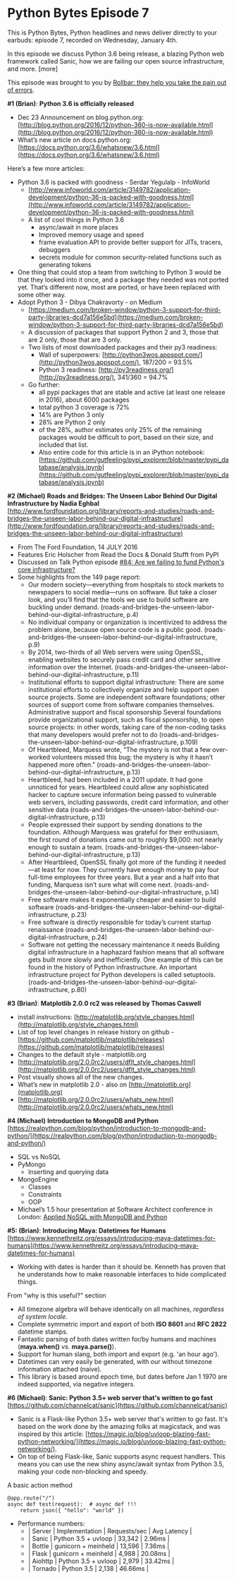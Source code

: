 # Python Bytes Episode 7

This is Python Bytes, Python headlines and news deliver directly to your earbuds: episode 7, recorded on Wednesday, January 4th. 

In this episode we discuss Python 3.6 being release, a blazing Python web framework called Sanic, how we are failing our open source infrastructure, and more. [more]

This episode was brought to you by [Rollbar: they help you take the pain out of errors](http://rollbar.com/pythonbytes).

**#1 (Brian)**:  **Python 3.6 is officially released**

- Dec 23 Announcement on blog.python.org: [http://blog.python.org/2016/12/python-360-is-now-available.html](http://blog.python.org/2016/12/python-360-is-now-available.html)
- What’s new article on docs.python.org: [https://docs.python.org/3.6/whatsnew/3.6.html](https://docs.python.org/3.6/whatsnew/3.6.html)

Here’s a few more articles:

- Python 3.6 is packed with goodness - Serdar Yegulalp -  InfoWorld
  - [http://www.infoworld.com/article/3149782/application-development/python-36-is-packed-with-goodness.html](http://www.infoworld.com/article/3149782/application-development/python-36-is-packed-with-goodness.html)
  - A list of cool things in Python 3.6
    - async/await in more places
    - Improved memory usage and speed
    - frame evaluation API to provide better support for JITs, tracers, debuggers
    - secrets module for common security-related functions such as generating tokens
- One thing that could stop a team from switching to Python 3 would be that they looked into it once, and a package they needed was not ported yet. That’s different now, most are ported, or have been replaced with some other way.
- Adopt Python 3 - Dibya Chakravorty - on Medium
  - [https://medium.com/broken-window/python-3-support-for-third-party-libraries-dcd7a156e5bd](https://medium.com/broken-window/python-3-support-for-third-party-libraries-dcd7a156e5bd) 
  - A discussion of packages that support Python 2 and 3, those that are 2 only, those that are 3 only.
  - Two lists of most downloaded packages and their py3 readiness:
    - Wall of superpowers: [http://python3wos.appspot.com/](http://python3wos.appspot.com/), 187/200 = 93.5%
    - Python 3 readiness: [http://py3readiness.org/](http://py3readiness.org/), 341/360 = 94.7%
  - Go further:
    - all pypi packages that are stable and active (at least one release in 2016), about 6000 packages
    - total python 3 coverage is 72%
    - 14% are Python 3 only
    - 28% are Python 2 only
    - of the 28%, author estimates only 25% of the remaining packages would be difficult to port, based on their size, and included that list.
    - Also entire code for this article is in an iPython notebook:[https://github.com/gutfeeling/pypi_explorer/blob/master/pypi_database/analysis.ipynb](https://github.com/gutfeeling/pypi_explorer/blob/master/pypi_database/analysis.ipynb)

**#2 (Michael)**
**Roads and Bridges: The Unseen Labor Behind Our Digital Infrastructure by Nadia Eghbal**
[http://www.fordfoundation.org/library/reports-and-studies/roads-and-bridges-the-unseen-labor-behind-our-digital-infrastructure](http://www.fordfoundation.org/library/reports-and-studies/roads-and-bridges-the-unseen-labor-behind-our-digital-infrastructure)

- From The Ford Foundation, 14 JULY 2016
- Features Eric Holscher from Read the Docs & Donald Stufft from PyPI
- Discussed on Talk Python episode [#84: Are we failing to fund Python's core infrastructure?](https://talkpython.fm/episodes/show/84/are-we-failing-to-fund-python-s-core-infrastructure)
- Some highlights from the 149 page report:
  - Our modern society—everything  from hospitals to stock markets to  newspapers to social media—runs on  software. But take a closer look, and  you’ll find that the tools we use to build  software are buckling under demand. (roads-and-bridges-the-unseen-labor-behind-our-digital-infrastructure, p.4)
  - No individual company or organization is incentivized to address the  problem alone, because open source code is a public good. (roads-and-bridges-the-unseen-labor-behind-our-digital-infrastructure, p.9)
  - By 2014, two-thirds of all Web servers were using OpenSSL, enabling  websites to securely pass credit card and other sensitive information  over the Internet. (roads-and-bridges-the-unseen-labor-behind-our-digital-infrastructure, p.11)
  - Institutional efforts to support digital  infrastructure: There are some institutional efforts to collectively organize and help  support open source projects. Some are independent software  foundations; other sources of support come from software companies themselves. Administrative support and fiscal sponsorship Several foundations provide organizational support, such as fiscal  sponsorship, to open source projects: in other words, taking care of  the non-coding tasks that many developers would prefer not to do (roads-and-bridges-the-unseen-labor-behind-our-digital-infrastructure, p.109)
  - Of Heartbleed, Marquess wrote, “The mystery is not that a few over-worked volunteers missed this bug; the mystery is why it hasn’t  happened more often.” (roads-and-bridges-the-unseen-labor-behind-our-digital-infrastructure, p.13)
  - Heartbleed, had been included in a 2011  update. It had gone unnoticed for years. Heartbleed could allow any  sophisticated hacker to capture secure information being passed to  vulnerable web servers, including passwords, credit card information,  and other sensitive data (roads-and-bridges-the-unseen-labor-behind-our-digital-infrastructure, p.13)
  - People expressed their support by sending donations to the foundation. Although Marquess was grateful for their enthusiasm, the first  round of donations came out to roughly $9,000: not nearly enough  to sustain a team. (roads-and-bridges-the-unseen-labor-behind-our-digital-infrastructure, p.13)
  - After Heartbleed, OpenSSL finally got more of the funding it  needed—at least for now. They currently have enough money to pay  four full-time employees for three years. But a year and a half into  that funding, Marquess isn’t sure what will come next. (roads-and-bridges-the-unseen-labor-behind-our-digital-infrastructure, p.14)
  - Free software makes it exponentially cheaper  and easier to build software (roads-and-bridges-the-unseen-labor-behind-our-digital-infrastructure, p.23)
  - Free software is directly responsible for  today’s current startup renaissance (roads-and-bridges-the-unseen-labor-behind-our-digital-infrastructure, p.24)
  - Software not getting the necessary  maintenance it needs Building digital infrastructure in a haphazard fashion means that all  software gets built more slowly and inefficiently. One example of  this can be found in the history of Python infrastructure. An important infrastructure project for Python developers is called setuptools. (roads-and-bridges-the-unseen-labor-behind-our-digital-infrastructure, p.80)

**#3 (Brian)**: **Matplotlib 2.0.0 rc2 was released by Thomas Caswell**
- install instructions: [http://matplotlib.org/style_changes.html](http://matplotlib.org/style_changes.html)
- List of top level changes in release history on github
-[https://github.com/matplotlib/matplotlib/releases](https://github.com/matplotlib/matplotlib/releases)
- Changes to the default style - matplotlib.org
- [http://matplotlib.org/2.0.0rc2/users/dflt_style_changes.html](http://matplotlib.org/2.0.0rc2/users/dflt_style_changes.html)
- Post visually shows all of the new changes. 
- What’s new in matplotlib 2.0 - also on [http://matplotlib.org](matplotlib.org)
- [http://matplotlib.org/2.0.0rc2/users/whats_new.html](http://matplotlib.org/2.0.0rc2/users/whats_new.html)

**#4 (Michael)**
**Introduction to MongoDB and Python**
[https://realpython.com/blog/python/introduction-to-mongodb-and-python/](https://realpython.com/blog/python/introduction-to-mongodb-and-python/)

- SQL vs NoSQL
- PyMongo
  - Inserting and querying data
- MongoEngine
  - Classes
  - Constraints 
  - OOP
- Michael’s 1.5 hour presentation at Software Architect conference in London: [Applied NoSQL with MongoDB and Python](https://www.youtube.com/watch?v=_r7ozqiTN2k)

**#5: (Brian)**: **Introducing Maya: Datetimes for Humans**
[https://www.kennethreitz.org/essays/introducing-maya-datetimes-for-humans](https://www.kennethreitz.org/essays/introducing-maya-datetimes-for-humans)
- Working with dates is harder than it should be. Kenneth has proven that he understands how to make reasonable interfaces to hide complicated things.

From "why is this useful?" section

- All timezone algebra will behave identically on all machines, *regardless of system locale*.
- Complete symmetric import and export of both **ISO 8601** and **RFC 2822** datetime stamps.
- Fantastic parsing of both dates written for/by humans and machines (**maya.when()** *vs.* **maya.parse()**).
- Support for human slang, both import and export (e.g. 'an hour ago').
- Datetimes can very easily be generated, with our without timezone information attached (naive).
- This library is based around epoch time, but dates before Jan 1 1970 are indeed supported, via negative integers.

**#6 (Michael)**: **Sanic: Python 3.5+ web server that's written to go fast**
[https://github.com/channelcat/sanic](https://github.com/channelcat/sanic)

- Sanic is a Flask-like Python 3.5+ web server that's written to go fast. It's based on the work done by the amazing folks at magicstack, and was inspired by this article: [https://magic.io/blog/uvloop-blazing-fast-python-networking/](https://magic.io/blog/uvloop-blazing-fast-python-networking/).
- On top of being Flask-like, Sanic supports async request handlers. This means you can use the new shiny async/await syntax from Python 3.5, making your code non-blocking and speedy.

A basic action method

    @app.route("/")
    async def test(request):  # async def !!!
        return json({ "hello": "world" })

- Performance numbers:
    - | Server  | Implementation      | Requests/sec | Avg Latency |
    - | Sanic   | Python 3.5 + uvloop |       33,342 |      2.96ms |
    - | Bottle  | gunicorn + meinheld |       13,596 |      7.36ms |
    - | Flask   | gunicorn + meinheld |        4,988 |     20.08ms |
    - | Aiohttp | Python 3.5 + uvloop |        2,979 |     33.42ms |
    - | Tornado | Python 3.5          |        2,138 |     46.66ms |